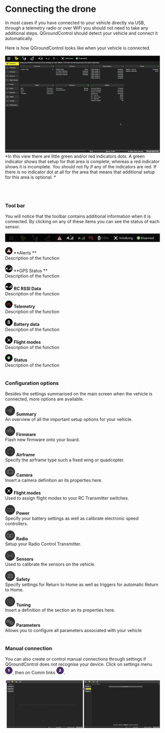 # Connecting the drone
In most cases if you have connected to your vehicle directly via USB, through a telemetry radio or over WiFi you should not need to take any additional steps. QGroundControl should detect your vehicle and connect it automatically.

Here is how QGroundControl looks like when your vehicle is connected.
<br>
<br>
![](images/quickstart/02_connecting_the_drone_screen.jpg)
*In this view there are little green and/or red indicators dots. A green indicator shows that setup for that area is complete, whereas a red indicator shows it is incomplete. You should not fly if any of the indicators are red. If there is no indicator dot at all for the area that means that additional setup for this area is optional. *
<br>
<br>
<br>
<br>
### Tool bar
You will notice that the toolbar contains additional information when it is connected. By clicking on any of these items you can see the status of each sensor. 

![](images/quickstart/02_connecting_the_drone_menu.jpg)

![](images/quickstart/02_ic_connecting_the_drone_screen_alerts.png) **Alerts **
<br>Description of the function

![](images/quickstart/02_ic_connecting_the_drone_screen_gps.png) **GPS Status **
<br>Description of the function

![](images/quickstart/02_ic_connecting_the_drone_screen_rc.png) **RC RSSI Data** 
<br>Description of the function

![](images/quickstart/02_ic_connecting_the_drone_screen_telemetry.png) **Telemetry**
<br>Description of the function

![](images/quickstart/02_ic_connecting_the_drone_screen_battery.png) **Battery data**
<br>Description of the function

![](images/quickstart/02_ic_connecting_the_drone_screen_flight-modes.png) **Flight modes**
<br>Description of the function

![](images/quickstart/02_ic_connecting_the_drone_screen_status.png) **Status**
<br>Description of the function
<br>
<br>
### Configuration options


Besides the settings summarised on the main screen when the vehicle is connected, more options are available.

 ![](images/quickstart/02_ic_connection_the_drone_configuration_options_menu_summary.png) **Summary**
<br>An overview of all the important setup options for your vehicle.

![](images/quickstart/02_ic_connection_the_drone_configuration_options_menu_firmware.png) **Firmware**
<br>Flash new firmware onto your board.

![](images/quickstart/02_ic_connection_the_drone_configuration_options_menu_airframe.png) **Airframe**
<br>Specify the airframe type such a fixed wing or quadcopter.

![](images/quickstart/02_ic_connection_the_drone_configuration_options_menu_camera.png) **Camera**
<br>Insert a camera definition an its properties here.

![](images/quickstart/02_ic_connecting_the_drone_screen_flight-modes.png) **Flight modes**
<br>Used to assign flight modes to your RC Transmitter switches.

![](images/quickstart/02_ic_connection_the_drone_configuration_options_menu_power.png) **Power**
<br>Specify your battery settings as well as calibrate electronic speed controllers.

![](images/quickstart/02_ic_connection_the_drone_configuration_options_menu_radio.png) **Radio**
<br>Setup your Radio Control Transmitter.

![](images/quickstart/02_ic_connection_the_drone_configuration_options_menu_sensors.png) **Sensors**
<br>Used to calibrate the sensors on the vehicle.

![](images/quickstart/02_ic_connection_the_drone_configuration_options_menu_safety.png) **Safety**
<br>Specify settings for Return to Home as well as triggers for automatic Return to Home.

![](images/quickstart/02_ic_connection_the_drone_configuration_options_menu_tuning.png) **Tuning**
<br>Insert a definition of the section an its properties here.

![](images/quickstart/02_ic_connection_the_drone_configuration_options_menu_parameter.png) **Parameters**
<br>Allows you to configure all parameters associated with your vehicle
<br>
<br>
### Manual connection
You can also create or control manual connections through settings if QGroundControl does not recognise your device.
Click on settings menu ![](images/01.png), then on Comm links ![](images/02.png).
<br>
<br>
![](images/quickstart/02_connecting_the_drone_screen_manual_connection.jpg)
